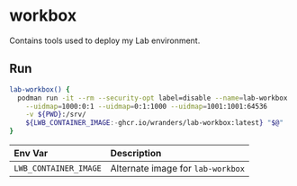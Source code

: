 # workbox

Contains tools used to deploy my Lab environment.

## Run

```sh
lab-workbox() {
  podman run -it --rm --security-opt label=disable --name=lab-workbox   \
    --uidmap=1000:0:1 --uidmap=0:1:1000 --uidmap=1001:1001:64536        \
    -v ${PWD}:/srv/                                                     \
    ${LWB_CONTAINER_IMAGE:-ghcr.io/wranders/lab-workbox:latest} "$@"
}
```

| Env Var               | Description
| :-                    | :-
| `LWB_CONTAINER_IMAGE` | Alternate image for `lab-workbox`
